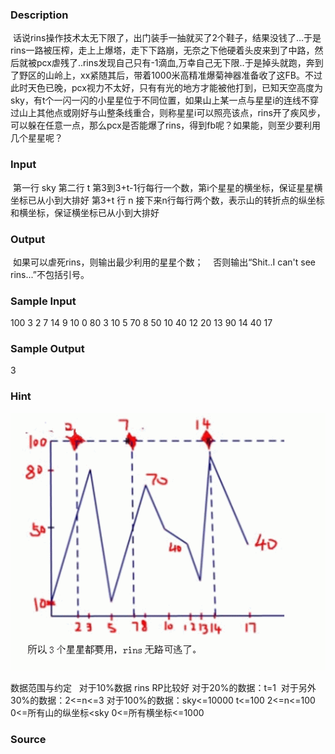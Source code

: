 
### Description
 话说rins操作技术太无下限了，出门装手一抽就买了2个鞋子，结果没钱了…于是rins一路被压榨，走上上爆塔，走下下路崩，无奈之下他硬着头皮来到了中路，然后就被pcx虐残了..rins发现自己只有-1滴血,万幸自己无下限..于是掉头就跑，奔到了野区的山岭上，xx紧随其后，带着1000米高精准爆菊神器准备收了这FB。不过此时天色已晚，pcx视力不太好，只有有光的地方才能被他打到，已知天空高度为sky，有t个一闪一闪的小星星位于不同位置，如果山上某一点与星星i的连线不穿过山上其他点或刚好与山整条线重合，则称星星i可以照亮该点，rins开了疾风步，可以躲在任意一点，那么pcx是否能爆了rins，得到fb呢？如果能，则至少要利用几个星星呢？
### Input
 第一行 sky
第二行 t
第3到3+t-1行每行一个数，第i个星星的横坐标，保证星星横坐标已从小到大排好
第3+t 行 n 
接下来n行每行两个数，表示山的转折点的纵坐标和横坐标，保证横坐标已从小到大排好

### Output
 如果可以虐死rins，则输出最少利用的星星个数；
   否则输出“Shit..I can't see rins...”不包括引号。
### Sample Input
  100
3
2 7 14
9
10 0
80 3
10 5
70 8
50 10
40 12
20 13
90 14
40 17

### Sample Output
 3

### Hint


![](/JudgeOnline/upload/201210/11(1).jpg)

数据范围与约定
  对于10%数据 rins RP比较好
对于20%的数据：t=1
 对于另外30%的数据：2<=n<=3
对于100%的数据：sky<=10000
t<=100 
2<=n<=100
0<=所有山的纵坐标<sky
0<=所有横坐标<=1000
### Source
